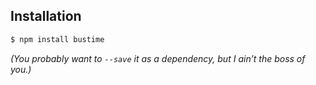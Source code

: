 ## Installation
```bash
$ npm install bustime
```
_(You probably want to `--save` it as a dependency, but I ain’t the boss of you.)_
